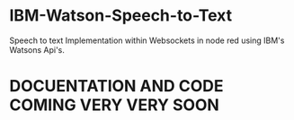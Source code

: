 # IBM-Watson-Speech-to-Text
Speech to text Implementation within Websockets in node red using IBM's Watsons Api's.

# DOCUENTATION AND CODE COMING VERY VERY SOON
